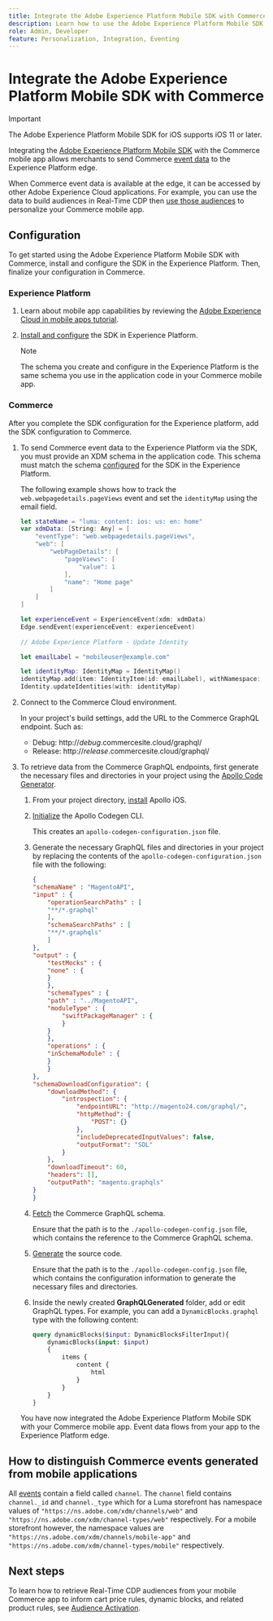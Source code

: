 ```yaml
---
title: Integrate the Adobe Experience Platform Mobile SDK with Commerce
description: Learn how to use the Adobe Experience Platform Mobile SDK with your headless or custom Commerce storefront.
role: Admin, Developer
feature: Personalization, Integration, Eventing
---
```

# Integrate the Adobe Experience Platform Mobile SDK with Commerce

>[!IMPORTANT]
>
>The Adobe Experience Platform Mobile SDK for iOS supports iOS 11 or later.

Integrating the [Adobe Experience Platform Mobile SDK](https://developer.adobe.com/client-sdks/home/) with the Commerce mobile app allows merchants to send Commerce  [event data](events.md) to the Experience Platform edge.

When Commerce event data is available at the edge, it can be accessed by other Adobe Experience Cloud applications. For example, you can use the data to build audiences in Real-Time CDP then [use those audiences](https://experienceleague.adobe.com/docs/commerce-admin/customers/audience-activation.html) to personalize your Commerce mobile app.

## Configuration

To get started using the Adobe Experience Platform Mobile SDK with Commerce, install and configure the SDK in the Experience Platform. Then, finalize your configuration in Commerce.

### Experience Platform

1. Learn about mobile app capabilities by reviewing the [Adobe Experience Cloud in mobile apps tutorial](https://experienceleague.adobe.com/docs/platform-learn/implement-mobile-sdk/overview.html).

1. [Install and configure](https://developer.adobe.com/client-sdks/documentation/getting-started/) the SDK in Experience Platform.

    >[!NOTE]
    >
    >The schema you create and configure in the Experience Platform is the same schema you use in the application code in your Commerce mobile app. 

### Commerce

After you complete the SDK configuration for the Experience platform, add the SDK configuration to Commerce.

1. To send Commerce event data to the Experience Platform via the SDK, you must provide an XDM schema in the application code. This schema must match the schema [configured](https://developer.adobe.com/client-sdks/home/getting-started/set-up-schemas-and-datasets/) for the SDK in the Experience Platform.

    The following example shows how to track the `web.webpagedetails.pageViews` event and set the `identityMap` using the email field.

    ```swift
    let stateName = "luma: content: ios: us: en: home"
    var xdmData: [String: Any] = [
        "eventType": "web.webpagedetails.pageViews",
        "web": [
            "webPageDetails": [
                "pageViews": [
                    "value": 1
                ],
                "name": "Home page"
            ]
        ]
    ]

    let experienceEvent = ExperienceEvent(xdm: xdmData)
    Edge.sendEvent(experienceEvent: experienceEvent)
        
    // Adobe Experience Platform - Update Identity

    let emailLabel = "mobileuser@example.com"

    let identityMap: IdentityMap = IdentityMap()
    identityMap.add(item: IdentityItem(id: emailLabel), withNamespace: "Email")
    Identity.updateIdentities(with: identityMap)
    ```

1. Connect to the Commerce Cloud environment.

    In your project's build settings, add the URL to the Commerce GraphQL endpoint. Such as:

    - Debug: http://_debug_.commercesite.cloud/graphql/
    - Release: http://_release_.commercesite.cloud/graphql/
    
1. To retrieve data from the Commerce GraphQL endpoints, first generate the necessary files and directories in your project using the [Apollo Code Generator](https://www.apollographql.com/docs/ios/).

    1. From your project directory, [install](https://www.apollographql.com/docs/ios/get-started#1-install-the-apollo-frameworks) Apollo iOS.
    
    1. [Initialize](https://www.apollographql.com/docs/ios/code-generation/codegen-cli/#initialize) the Apollo Codegen CLI.
    
        This creates an `apollo-codegen-configuration.json` file.
        
    1. Generate the necessary GraphQL files and directories in your project by replacing the contents of the `apollo-codegen-configuration.json` file with the following:

        ```json
        {
        "schemaName" : "MagentoAPI",
        "input" : {
            "operationSearchPaths" : [
            "**/*.graphql"
            ],
            "schemaSearchPaths" : [
            "**/*.graphqls"
            ]
        },
        "output" : {
            "testMocks" : {
            "none" : {
            }
            },
            "schemaTypes" : {
            "path" : "../MagentoAPI",
            "moduleType" : {
                "swiftPackageManager" : {
                }
            }
            },
            "operations" : {
            "inSchemaModule" : {
            }
            }
        },
        "schemaDownloadConfiguration": {
            "downloadMethod": {
                "introspection": {
                    "endpointURL": "http://magento24.com/graphql/",
                    "httpMethod": {
                        "POST": {}
                    },
                    "includeDeprecatedInputValues": false,
                    "outputFormat": "SDL"
                }
            },
            "downloadTimeout": 60,
            "headers": [],
            "outputPath": "magento.graphqls"
        }
        }
        ```
        
    1. [Fetch](https://www.apollographql.com/docs/ios/code-generation/codegen-cli/#fetch-schema) the Commerce GraphQL schema.
    
        Ensure that the path is to the `./apollo-codegen-config.json` file, which contains the reference to the Commerce GraphQL schema.

    1. [Generate](https://www.apollographql.com/docs/ios/code-generation/codegen-cli/#generate) the source code.
    
        Ensure that the path is to the `./apollo-codegen-config.json` file, which contains the configuration information to generate the necessary files and directories.

    1. Inside the newly created **GraphQLGenerated** folder, add or edit GraphQL types. For example, you can add a `DynamicBlocks.graphql` type with the following content:

        ```graphql
        query dynamicBlocks($input: DynamicBlocksFilterInput){
            dynamicBlocks(input: $input)
            {
                items {
                    content {
                        html
                    }
                }
            }
        }
        ```

    You have now integrated the Adobe Experience Platform Mobile SDK with your Commerce mobile app. Event data flows from your app to the Experience Platform edge.

## How to distinguish Commerce events generated from mobile applications

All [events](events.md) contain a field called `channel`. The `channel` field contains `channel._id` and `channel._type` which for a Luma storefront has namespace values of `"https://ns.adobe.com/xdm/channels/web"` and `"https://ns.adobe.com/xdm/channel-types/web"` respectively. For a mobile storefront however, the namespace values are `"https://ns.adobe.com/xdm/channels/mobile-app"` and `"https://ns.adobe.com/xdm/channel-types/mobile"` respectively.

## Next steps

To learn how to retrieve Real-Time CDP audiences from your mobile Commerce app to inform cart price rules, dynamic blocks, and related product rules, see [Audience Activation](https://experienceleague.adobe.com/docs/commerce-admin/customers/audience-activation.html#retrieve-audiences-using-the-adobe-experience-platform-mobile-sdk).
